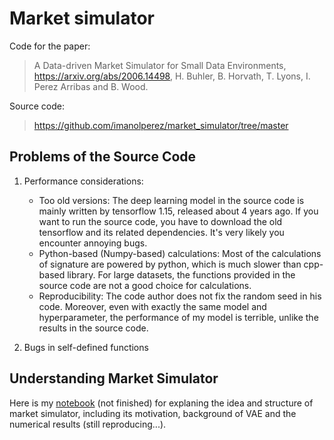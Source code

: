 # Market simulator

Code for the paper:

> A Data-driven Market Simulator for Small Data Environments, https://arxiv.org/abs/2006.14498, H. Buhler, B. Horvath, T. Lyons, I. Perez Arribas and B. Wood.

Source code:
> https://github.com/imanolperez/market_simulator/tree/master

## Problems of the Source Code
1. Performance considerations:
    - Too old versions: The deep learning model in the source code is mainly written by tensorflow 1.15, released about 4 years ago. If you want to run the source code, you have to download the old tensorflow and its related dependencies. It's very likely you encounter annoying bugs.
    - Python-based (Numpy-based) calculations: Most of the calculations of signature are powered by python, which is much slower than cpp-based library. For large datasets, the functions provided in the source code are not a good choice for calculations.
    - Reproducibility: The code author does not fix the random seed in his code. Moreover, even with exactly the same model and hyperparameter, the performance of my model is terrible, unlike the results in the source code. 

2. Bugs in self-defined functions

## Understanding Market Simulator
Here is my [notebook](https://colab.research.google.com/drive/1d-_oFr7ypn8n3XW_v9QbJaiHw6_rUfEk#scrollTo=VzLqr_en9VtA) (not finished) for explaning the idea and structure of market simulator, including its motivation, background of VAE and the numerical results (still reproducing...). 